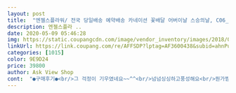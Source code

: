 ```yaml
---
layout: post 
title:  "엔젤스플라워/ 전국 당일배송 예약배송 카네이션 꽃배달 어버이날 스승의날, C06_일반형_스윗러브 꽃바구니" 
description: 엔젤스플라 ..
date: 2020-05-09 05:46:28 
img: https://static.coupangcdn.com/image/vendor_inventory/images/2018/04/16/15/9/885b3603-b2a1-42b2-bf07-d99d267700bc.jpg 
linkUrl: https://link.coupang.com/re/AFFSDP?lptag=AF3600438&subid=ahnPublicAsk&pageKey=83076423&itemId=263536296&vendorItemId=3639502503&traceid=V0-113-f9c1c520d8c3cc12 
categories: [1015] 
color: 9E9D24 
price: 39800 
author: Ask View Shop 
cont:  "●구매후기●<br/>그 걱정이 기우였네요~~^^<br/>넘넘싱싱하고풍성해요<br/>뭔가찜찜했어요<br/>사이트사진보다도 훨씬  풍성하고 맘에들어요~~^^대박~ㅋ<br/>사장님 잘~알 받앗습니다 이뿌네요 ~사업번창하세요<br/>사진과 똑같이 노란꽃도 들어가면 5천원추가된다고 ㅜㅜ연락받고는 주문 설명엔  추가된다는 말이  없어서 흐규흐규 서운했다가 그냥~~추가안하기로 결정하긴했는데... <br/><br/>선물드리고도  부실할까 싶어서 걱정걱정한걱정이였는데<br/>아버지가넘좋아하셧어요<br/>어버이날 피크에 자정 다 되어 주문해서 불안했는데 오전중에 배송되다니!!! 감동이네요~ㅠㅠ 시어머니 먼저 전화받았더라는~ 꽃도 맘에 드신다기에 저도 사진보내달라고 해서 봤는데 예쁘네요~~~ 정면 사진을 찍어주셔서 꽃이 잘 안보이지만ㅋㅋㅋ 색도 다양하니 화려해보여서 좋습니다~<br/>오전에 일찍배송까지해주셔서 감사합니다<br/>와우 도착한 꽃바구 넘 근사합니다<br/>인터넷 꽃바구니 첨시켜봤는데 완전만족해요<br/>" 
---
```

